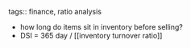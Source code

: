 tags:: finance, ratio analysis

- how long do items sit in inventory before selling?
- DSI = 365 day / [[inventory turnover ratio]]